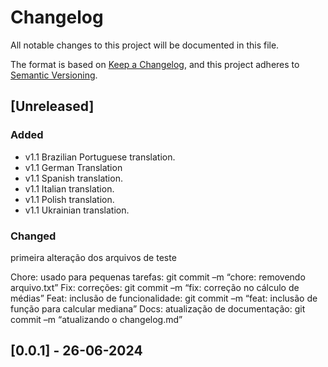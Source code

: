 # Changelog

All notable changes to this project will be documented in this file.

The format is based on [Keep a Changelog](https://keepachangelog.com/en/1.1.0/),
and this project adheres to [Semantic Versioning](https://semver.org/spec/v2.0.0.html).

## [Unreleased]

### Added

- v1.1 Brazilian Portuguese translation.
- v1.1 German Translation
- v1.1 Spanish translation.
- v1.1 Italian translation.
- v1.1 Polish translation.
- v1.1 Ukrainian translation.

### Changed

primeira alteração dos arquivos de teste

Chore: usado para pequenas tarefas:
git commit  –m “chore: removendo arquivo.txt”
Fix: correções:
git commit  –m “fix: correção no cálculo de médias”
Feat: inclusão de funcionalidade:
git commit  –m “feat: inclusão de função para calcular mediana”
Docs: atualização de documentação:
git commit  –m “atualizando o changelog.md”

## [0.0.1] - 26-06-2024



